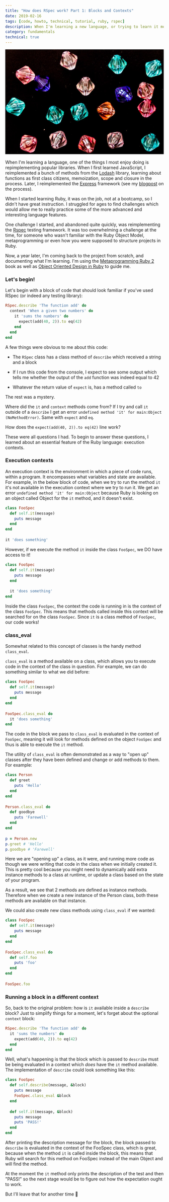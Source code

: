 ```yaml
---
title: "How does RSpec work? Part 1: Blocks and Contexts"
date: 2019-02-16
tags: [code, howto, technical, tutorial, ruby, rspec]
description: When I'm learning a new language, or trying to learn it more deeply, I love reimplementing common libraries. In this post, I take a look at RSpec, a library whose workings appear to make no sense, in an attempt to get to grips with Metaprogramming in Ruby!
category: fundamentals
technical: true
---
```


![](./img/rubies.jpg)

When I'm learning a language, one of the things I most enjoy doing is repimplementing popular libraries. When I first learned JavaScript, I reimplemented a bunch of methods from the <a href="https://lodash.com/docs" target="_blank">Lodash</a> library, learning about functions as first class citizens, memoization, scope and closure in the process. Later, I reimplemented the <a href="https://expressjs.com/" target="_blank">Express</a> framework (see my <a href="https://medium.com/@harrietty/reimplementing-express-part-1-1c82d8fe5e01" target="_blank">blogpost</a> on the process).

When I started learning Ruby, it was on the job, not at a bootcamp, so I didn't have great instruction. I struggled for ages to find challenges which would allow me to really practice some of the more advanced and interesting language features.

One challenge I started, and abandoned quite quickly, was reimplementing the <a href="http://rspec.info/" target="_blank" rel="noopener noreferrer">Rspec</a> testing framework. It was too overwhelming a challenge at the time, for someone who wasn't familiar with the Ruby Object Model, metaprogramming or even how you were supposed to structure projects in Ruby.

Now, a year later, I'm coming back to the project from scratch, and documenting what I'm learning. I'm using the <a href="https://pragprog.com/book/ppmetr2/metaprogramming-ruby-2" target="_blank">Metaprogramming Ruby 2</a> book as well as <a href="https://www.poodr.com/" target="_blank">Object Oriented Design in Ruby</a> to guide me.

### Let's begin!

Let's begin with a block of code that should look familiar if you've used RSpec (or indeed any testing library):

```ruby
RSpec.describe 'The function add' do
  context 'When a given two numbers' do
    it 'sums the numbers' do
      expect(add(40, 2)).to eq(42)
    end
  end
end
```

A few things were obvious to me about this code:

- The `RSpec` class has a class method of `describe` which received a string and a block

- If I run this code from the console, I expect to see some output which tells me whether the output of the `add` function was indeed equal to 42

- Whatever the return value of `expect` is, has a method called `to`

The rest was a mystery.

Where did the `it` and `context` methods come from? If I try and call `it` outside of a `describe` I get an error `undefined method 'it' for main:Object (NoMethodError)`. Same with `expect` and `eq`.

How does the `expect(add(40, 2)).to eq(42)` line work?

These were all questions I had. To begin to answer these questions, I learned about an essential feature of the Ruby language: execution contexts.

### Execution contexts

An execution context is the environment in which a piece of code runs, within a program. It encompasses what variables and state are available. For example, in the below block of code, when we try to run the method `it` it's not available in the execution context where we try to run it. We get an error `undefined method 'it' for main:Object` because Ruby is looking on an object called Object for the `it` method, and it doesn't exist.

```ruby
class FooSpec
  def self.it(message)
    puts message
  end
end

it 'does something'
```

However, if we execute the method `it` inside the class `FooSpec`, we DO have access to it!

```ruby
class FooSpec
  def self.it(message)
    puts message
  end

  it 'does something'
end
```

Inside the class `FooSpec`, the context the code is running in is the context of the class `FooSpec`. This means that methods called inside this context will be searched for on the class `FooSpec`. Since `it` is a class method of `FooSpec`, our code works!

### class_eval

Somewhat related to this concept of classes is the handy method `class_eval`.

`class_eval` is a method available on a class, which allows you to execute code in the context of the class in question. For example, we can do something similar to what we did before:

```ruby
class FooSpec
  def self.it(message)
    puts message
  end
end

FooSpec.class_eval do
  it 'does something'
end
```

The code in the block we pass to `class_eval` is evaluated in the context of `FooSpec`, meaning it will look for methods defined on the object `FooSpec` and thus is able to execute the `it` method.

The utility of `class_eval` is often demonstrated as a way to "open up" classes after they have been defined and change or add methods to them. For example:

```ruby
class Person
  def greet
    puts 'Hello'
  end
end

Person.class_eval do
  def goodbye
    puts 'Farewell'
  end
end

p = Person.new
p.greet # 'Hello'
p.goodbye # 'Farewell'
```

Here we are "opening up" a class, as it were, and running more code as though we were writing that code in the class when we initially created it. This is pretty cool because you might need to dynamically add extra instance methods to a class at runtime, or update a class based on the state of your program.

As a result, we see that 2 methods are defined as instance methods. Therefore when we create a new instance of the Person class, both these methods are available on that instance.

We could also create new class methods using `class_eval` if we wanted:

```ruby
class FooSpec
  def self.it(message)
    puts message
  end
end

FooSpec.class_eval do
  def self.foo
    puts 'foo'
  end
end

FooSpec.foo
```

### Running a block in a different context

So, back to the original problem: how is `it` available inside a `describe` block? Just to simplify things for a moment, let's forget about the optional `context` block:

```ruby
RSpec.describe 'The function add' do
  it 'sums the numbers' do
    expect(add(40, 2)).to eq(42)
  end
end
```

Well, what's happening is that the block which is passed to `describe` must be being evaluated in a context which _does_ have the `it` method available. The implementation of `describe` could look something like this:

```ruby
class FooSpec
  def self.describe(message, &block)
    puts message
    FooSpec.class_eval &block
  end

  def self.it(message, &block)
    puts message
    puts 'PASS!'
  end
end
```

After printing the description message for the block, the block passed to `describe` is evaluated in the context of the FooSpec class, which is great, because when the method `it` is called inside the block, this means that Ruby will search for this method on FooSpec instead of the main Object and will find the method.

At the moment the `it` method only prints the description of the test and then "PASS!" so the next stage would be to figure out how the expectation ought to work.

But I'll leave that for another time 👻
